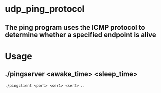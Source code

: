 #	udp_ping_protocol

##	The ping program uses the ICMP protocol to determine whether a specified endpoint is alive

#	Usage
##	./pingserver <port> <awake_time> <sleep_time>
	./pingclient <port> <ser1> <ser2> ..
